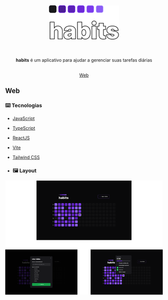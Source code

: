 <h1 align="center">
  <img src="logo.png" />
</h1>

<br />

<p align="center"><strong>habits</strong> é um aplicativo para ajudar a gerenciar suas tarefas diárias</p>

<br />

<div align="center">
  <a href="#web">Web</a>
</div>

## Web

### ⌨️ Tecnologias
- [JavaScript](https://www.javascript.com)
- [TypeScript](https://www.typescriptlang.org)
- [ReactJS](https://reactjs.org)
- [Vite](https://vitejs.dev)
- [Tailwind CSS](https://tailwindcss.com)

- ### 🖼️ Layout
<img src="web.png" />

<br />
